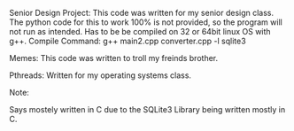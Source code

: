 Senior Design Project:
This code was written for my  senior design class. The python code for this to work 100% is not provided, so the program will not run as intended.
Has to be be compiled on 32 or 64bit linux OS with g++.
Compile Command: g++ main2.cpp converter.cpp -l sqlite3

Memes:
This code was written to troll my freinds brother.

Pthreads:
Written for my operating systems class.

Note: 

Says mostely written in C due to the SQLite3 Library being written mostly in C.
